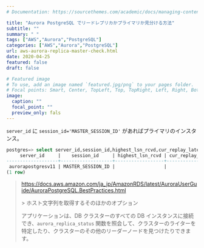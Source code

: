```yaml
---
# Documentation: https://sourcethemes.com/academic/docs/managing-content/

title: "Aurora PostgreSQL でリードレプリカかプライマリか見分ける方法"
subtitle: ""
summary: " "
tags: ["AWS","Aurora","PostgreSQL"]
categories: ["AWS","Aurora","PostgreSQL"]
url: aws-aurora-replica-master-check.html
date: 2020-04-25
featured: false
draft: false

# Featured image
# To use, add an image named `featured.jpg/png` to your pages folder.
# Focal points: Smart, Center, TopLeft, Top, TopRight, Left, Right, BottomLeft, Bottom, BottomRight.
image:
  caption: ""
  focal_point: ""
  preview_only: fals
---
```


`server_id` に `session_id='MASTER_SESSION_ID'` があればプライマリのインスタンス。

```sql
postgres=> select server_id,session_id,highest_lsn_rcvd,cur_replay_latency_in_usec,now(),last_update_timestamp from aurora_replica_status();
     server_id     |    session_id     | highest_lsn_rcvd | cur_replay_latency_in_usec |              now              | last_update_timestamp  
-------------------+-------------------+------------------+----------------------------+-------------------------------+------------------------
 aurorapostgresv11 | MASTER_SESSION_ID |                  |                            | 2020-04-24 13:44:30.808061+00 | 2020-04-24 13:44:29+00
(1 row)
```

> https://docs.aws.amazon.com/ja_jp/AmazonRDS/latest/AuroraUserGuide/AuroraPostgreSQL.BestPractices.html
>
> \> ホスト文字列を取得するそのほかのオプション
>
> アプリケーションは、DB クラスターのすべての DB インスタンスに接続でき、`aurora_replica_status` 関数を照会して、クラスターのライターを特定したり、クラスターのその他のリーダーノードを見つけたりできます。